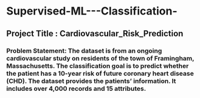 # Supervised-ML---Classification-
## Project Title : Cardiovascular_Risk_Prediction
### Problem Statement: The dataset is from an ongoing cardiovascular study on residents of the town of Framingham, Massachusetts. The classification goal is to predict whether the patient has a 10-year risk of future coronary heart disease (CHD). The dataset provides the patients’ information. It includes over 4,000 records and 15 attributes.                                                                                                                                                                       
